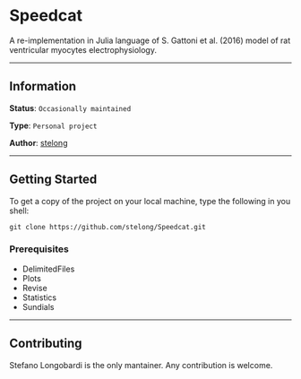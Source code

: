 # Speedcat
A re-implementation in Julia language of S. Gattoni et al. (2016) model of rat ventricular myocytes electrophysiology.

---
## Information

**Status**: `Occasionally maintained`

**Type**: `Personal project`

**Author**: [stelong](https://github.com/stelong)

---
## Getting Started

To get a copy of the project on your local machine, type the following in you shell:

```
git clone https://github.com/stelong/Speedcat.git
```

### Prerequisites

- DelimitedFiles
- Plots
- Revise
- Statistics
- Sundials

---

## Contributing

Stefano Longobardi is the only mantainer. Any contribution is welcome.
